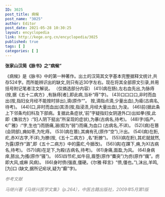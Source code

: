 ```yaml
---
ID: 3025
post_title: 病候
post_name: "3025"
author: Editor
post_date: 2021-05-28 10:30:25
layout: encyclopedia
link: http://kege.org.cn/encyclopedia/3025
published: true
tags: [ ]
categories: [ ]
---
```

<strong>张家山汉简《脉书》之“病候”</strong>

《病候》是《脉书》中的第一种著作。出土的汉简其文字基本完整据释文统计,共存524字。而所能辨识出的缺文,则只有近30字左右。现在将其全部原文引录,并用括号附记笔者注文解说。
（仅摘选部分内容）
(41)(病在肠),左右血先出,为脉痔(按,据《五十二病方》,有脉痔[者],即此病,当补“痔”字)。
(43)口口口口,非时而血出(按,指妇女月经不能按时排出),滴(原作“”。 按,滴指点滴,少量出血),为瘉(古病名,待考)。
(44)(口,非时而血出)其渍(按,指浸渍,月经大量出血),为浚。
(46)前(据此条上下邻条均妇科及下部病。复据此条症状,‘前”字疑指妇女阴道外口)出如拳(按,此即《集验方》:“妇人阴下挺出”所呈现的症状),为暴(古病名,待考)。
(48)字(临产。《广雅》:“字,生也”)而肠痛,溺(假为“弱”)而痛,为血口 (古病名,不详)。
(52)(病)在篡(会阴部),痈如枣,为牝痔。 (53)(病在篡),其痈有孔(原作“空”),汁出。 (54)(病)在胻,疕,赤X(古字,不详),为膫(按,《五十二病方》,名“胻膫”)。
(55)(病在胻),其疕就就然,为露(原作“潞”,即《五十二病方》中的露疕,今据改)。 (56)(病)在踝下,痈,为X(古病名,待考)。 (57)(病)在足下,为殿(古病名,待考)。
(61)身痛,面盈,为风。
(64)身病痒,脓出,为搔(原作“骚”)。 (65)四节疕,如牛目,眉堕(原作“麋突”)为疠(原作“癘”。疠即大风,或麻 风病)。 (66)身时偾(强直,僵硬。《尔雅·释言》“偾,僵也。”),沫出,羊鸣,[为]口 (缺文,据所记疟状,疑为“癫”字)。

<span style="color: #808080;"><em>参考文献</em></span>

<span style="color: #808080;"><em>马继兴著《马继兴医学文集》（p.264），中医古籍出版社，2009年5月第1版</em></span>